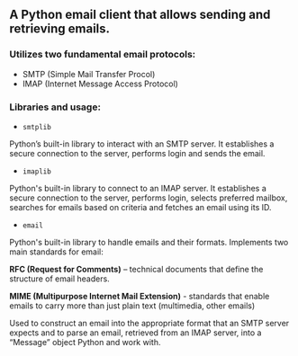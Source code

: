 ## A Python email client that allows sending and retrieving emails. 

### Utilizes two fundamental email protocols: 

* SMTP (Simple Mail Transfer Procol)
* IMAP (Internet Message Access Protocol)

### Libraries and usage: 

* ```smtplib```

Python’s built-in library to interact with an SMTP server. It establishes a secure connection to the server, performs login and sends the email.

* ```imaplib```

Python's built-in library to connect to an IMAP server. It establishes a secure connection to the server, performs login, selects preferred mailbox, searches for emails based on criteria and fetches an email using its ID.

* ```email```

Python's built-in library to handle emails and their formats. Implements two main standards for email:

**RFC (Request for Comments)** – technical documents that define the structure of email headers.

**MIME (Multipurpose Internet Mail Extension)** - standards that enable emails to carry more than just plain text (multimedia, other emails)


Used to construct an email into the appropriate format that an SMTP server expects and to parse an email, retrieved from an IMAP server, into a “Message” object Python and work with. 